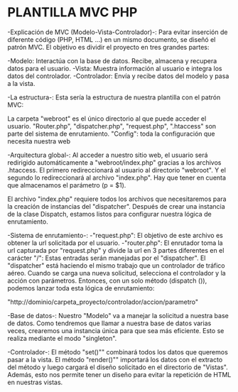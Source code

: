 ﻿# PLANTILLA MVC PHP

-Explicación de MVC (Modelo-Vista-Controlador)-:
Para evitar inserción de diferente código (PHP, HTML …) en un mismo documento, se diseñó el patrón MVC. El objetivo es dividir el proyecto en tres grandes partes:

-Modelo: Interactúa con la base de datos. Recibe, almacena y recupera datos para el usuario.
-Vista: Muestra información al usuario e integra los datos del controlador.
-Controlador: Envía y recibe datos del modelo y pasa a la vista.


-La estructura-:
Esta sería la estructura de nuestra plantilla con el patrón MVC:

La carpeta "webroot" es el único directorio al que puede acceder el usuario.
"Router.php", "dispatcher.php", "request.php", ".htaccess" son parte del sistema de enrutamiento.
"Config": toda la configuración que necesita nuestra web 

-Arquitectura global-:
Al acceder a nuestro sitio web, el usuario será redirigido automáticamente a "webroot/index.php" gracias a los archivos .htaccess.
El primero redireccionará al usuario al directorio "webroot".
Y el segundo lo redireccionará al archivo "index.php". Hay que tener en cuenta que almacenamos el parámetro (p = $1).

El archivo "index.php" requiere todos los archivos que necesitaremos para la creación de instancias del "dispatcher". Después de crear una instancia de la clase Dispatch, estamos listos para configurar nuestra lógica de enrutamiento.

-Sistema de enrutamiento-:
-"request.php": El objetivo de este archivo es obtener la url solicitada por el usuario.
-"router.php": El enrutador toma la url capturada por "request.php" y divide la url en 3 partes diferentes en el carácter "/":
Estas entradas serán manejadas por el "dispatcher". El "dispatcher" está haciendo el mismo trabajo que un controlador de tráfico aéreo. Cuando se carga una nueva solicitud, selecciona el controlador y la acción con parámetros. Entonces, con un solo método (dispatch ()), podemos lanzar toda esta lógica de enrutamiento:

"http://dominio/carpeta_proyecto/controlador/accion/parametro"

-Base de datos-:
Nuestro "Modelo" va a manejar la solicitud a nuestra base de datos. Como tendremos que llamar a nuestra base de datos varias veces, crearemos una instancia única para que sea más eficiente. Esto se realiza mediante el modo "singleton".

-Controlador-:
El método "set()"" combinará todos los datos que queremos pasar a la vista.
El método "render()"" importará los datos con el extracto del método y luego cargará el diseño solicitado en el directorio de "Vistas". Además, esto nos permite tener un diseño para evitar la repetición de HTML en nuestras vistas.